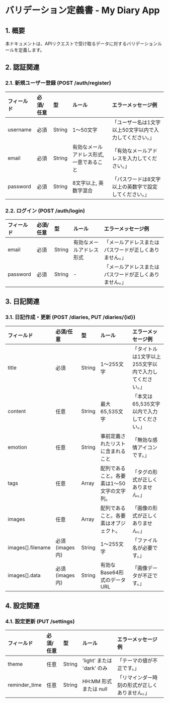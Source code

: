 # **バリデーション定義書 \- My Diary App**

## **1\. 概要**

本ドキュメントは、APIリクエストで受け取るデータに対するバリデーションルールを定義します。

## **2\. 認証関連**

### **2.1. 新規ユーザー登録 (POST /auth/register)**

| フィールド | 必須/任意 | 型 | ルール | エラーメッセージ例 |
| :---- | :---- | :---- | :---- | :---- |
| username | 必須 | String | 1〜50文字 | 「ユーザー名は1文字以上50文字以内で入力してください。」 |
| email | 必須 | String | 有効なメールアドレス形式, 一意であること | 「有効なメールアドレスを入力してください。」 |
| password | 必須 | String | 8文字以上, 英数字混合 | 「パスワードは8文字以上の英数字で設定してください。」 |

### **2.2. ログイン (POST /auth/login)**

| フィールド | 必須/任意 | 型 | ルール | エラーメッセージ例 |
| :---- | :---- | :---- | :---- | :---- |
| email | 必須 | String | 有効なメールアドレス形式 | 「メールアドレスまたはパスワードが正しくありません。」 |
| password | 必須 | String | \- | 「メールアドレスまたはパスワードが正しくありません。」 |

## **3\. 日記関連**

### **3.1. 日記作成・更新 (POST /diaries, PUT /diaries/{id})**

| フィールド | 必須/任意 | 型 | ルール | エラーメッセージ例 |
| :---- | :---- | :---- | :---- | :---- |
| title | 必須 | String | 1〜255文字 | 「タイトルは1文字以上255文字以内で入力してください。」 |
| content | 任意 | String | 最大65,535文字 | 「本文は65,535文字以内で入力してください。」 |
| emotion | 任意 | String | 事前定義されたリストに含まれること | 「無効な感情アイコンです。」 |
| tags | 任意 | Array | 配列であること。各要素は1〜50文字の文字列。 | 「タグの形式が正しくありません。」 |
| images | 任意 | Array | 配列であること。各要素はオブジェクト。 | 「画像の形式が正しくありません。」 |
| images\[\].filename | 必須(images内) | String | 1〜255文字 | 「ファイル名が必要です。」 |
| images\[\].data | 必須(images内) | String | 有効なBase64形式のデータURL | 「画像データが不正です。」 |

## **4\. 設定関連**

### **4.1. 設定更新 (PUT /settings)**

| フィールド | 必須/任意 | 型 | ルール | エラーメッセージ例 |
| :---- | :---- | :---- | :---- | :---- |
| theme | 任意 | String | 'light' または 'dark' のみ | 「テーマの値が不正です。」 |
| reminder\_time | 任意 | String | HH:MM 形式 または null | 「リマインダー時刻の形式が正しくありません。」 |

